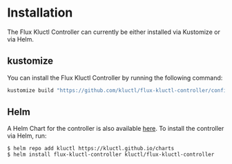 <!-- This comment is uncommented when auto-synced to www-kluctl.io

---
title: Installation
description: Installation documentation
weight: 10
---
-->

# Installation

The Flux Kluctl Controller can currently be either installed via Kustomize or via Helm.

## kustomize
You can install the Flux Kluctl Controller by running the following command:

```sh
kustomize build "https://github.com/kluctl/flux-kluctl-controller/config/install?ref=v0.10.2" | kubectl apply -f-
```

## Helm
A Helm Chart for the controller is also available [here](https://github.com/kluctl/charts/tree/main/charts/flux-kluctl-controller).
To install the controller via Helm, run:
```shell
$ helm repo add kluctl https://kluctl.github.io/charts
$ helm install flux-kluctl-controller kluctl/flux-kluctl-controller
```
